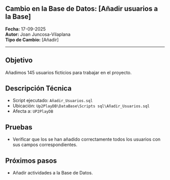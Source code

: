 ## Cambio en la Base de Datos: [Añadir usuarios a la Base]

**Fecha:** 17-09-2025  
**Autor:** Joan Juncosa-Vilaplana  
**Tipo de Cambio:** [Añadir]

---

## Objetivo
Añadimos 145 usuarios ficticios para trabajar en el proyecto.

## Descripción Técnica
- Script ejecutado: `Añadir_Usuarios.sql`
- Ubicación: `Up2PlayDB\DataBase\Scripts sql\Añadir_Usuarios.sql`
- Afecta a: `UP2PlayDB`

## Pruebas
- Verificar que los se han añadido correctamente todos los usuarios con sus campos correspondientes.

## Próximos pasos
- Añadir actividades a la Base de Datos.
